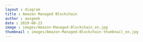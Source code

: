 ```yaml
---
layout : diagram
title : Amazon Managed Blockchain
author : awsgeek
date : 2019-08-23
image : images/Amazon-Managed-Blockchain_en.jpg
thumbnail : images/Amazon-Managed-Blockchain-thumbnail_en.jpg
---
```

